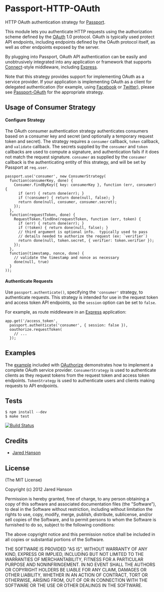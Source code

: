 # Passport-HTTP-OAuth

HTTP OAuth authentication strategy for [Passport](https://github.com/jaredhanson/passport).

This module lets you authenticate HTTP requests using the authorization scheme
defined by the [OAuth](http://tools.ietf.org/html/rfc5849) 1.0 protocol.  OAuth
is typically used protect API endpoints, including endpoints defined by the
OAuth protocol itself, as well as other endpoints exposed by the server.

By plugging into Passport, OAuth API authentication can be easily and
unobtrusively integrated into any application or framework that supports [Connect](http://www.senchalabs.org/connect/)-style
middleware, including [Express](http://expressjs.com/).

Note that this strategy provides support for implementing OAuth as a service
provider.  If your application is implementing OAuth as a client for delegated
authentication (for example, using [Facebook](https://github.com/jaredhanson/passport-facebook)
or [Twitter](https://github.com/jaredhanson/passport-twitter)), please see
[Passport-OAuth](https://github.com/jaredhanson/passport-oauth) for the
appropriate strategy.

## Usage of Consumer Strategy

#### Configure Strategy

The OAuth consumer authentication strategy authenticates consumers based on a
consumer key and secret (and optionally a temporary request token and secret).
The strategy requires a `consumer` callback, `token` callback, and `validate`
callback.  The secrets supplied by the `consumer` and `token` callbacks are used
to compute a signature, and authentication fails if it does not match the
request signature.  `consumer` as supplied by the `consumer` callback is the
authenticating entity of this strategy, and will be set by Passport at
`req.user`.

    passport.use('consumer', new ConsumerStrategy(
      function(consumerKey, done) {
        Consumer.findByKey({ key: consumerKey }, function (err, consumer) {
          if (err) { return done(err); }
          if (!consumer) { return done(null, false); }
          return done(null, consumer, consumer.secret);
        });
      },
      function(requestToken, done) {
        RequestToken.findOne(requestToken, function (err, token) {
          if (err) { return done(err); }
          if (!token) { return done(null, false); }
          // third argument is optional info.  typically used to pass
          // details needed to authorize the request (ex: `verifier`)
          return done(null, token.secret, { verifier: token.verifier });
        });
      },
      function(timestamp, nonce, done) {
        // validate the timestamp and nonce as necessary
        done(null, true)
      }
    ));

#### Authenticate Requests

Use `passport.authenticate()`, specifying the `'consumer'` strategy, to
authenticate requests.  This strategy is intended for use in the request token
and access token API endpoints, so the `session` option can be set to `false`.

For example, as route middleware in an [Express](http://expressjs.com/)
application:

    app.get('/access_token', 
      passport.authenticate('consumer', { session: false }),
      oauthorize.requestToken(
        // ...
      });

## Examples

The [example](https://github.com/jaredhanson/oauthorize/tree/master/examples/express2)
included with [OAuthorize](https://github.com/jaredhanson/oauthorize)
demonstrates how to implement a complete OAuth service provider.
`ConsumerStrategy` is used to authenticate clients as they request tokens from
the request token and access token endpoints.  `TokenStrategy` is used to
authenticate users and clients making requests to API endpoints.

## Tests

    $ npm install --dev
    $ make test

[![Build Status](https://secure.travis-ci.org/jaredhanson/passport-http-oauth.png)](http://travis-ci.org/jaredhanson/passport-http-oauth)

## Credits

  - [Jared Hanson](http://github.com/jaredhanson)

## License

(The MIT License)

Copyright (c) 2012 Jared Hanson

Permission is hereby granted, free of charge, to any person obtaining a copy of
this software and associated documentation files (the "Software"), to deal in
the Software without restriction, including without limitation the rights to
use, copy, modify, merge, publish, distribute, sublicense, and/or sell copies of
the Software, and to permit persons to whom the Software is furnished to do so,
subject to the following conditions:

The above copyright notice and this permission notice shall be included in all
copies or substantial portions of the Software.

THE SOFTWARE IS PROVIDED "AS IS", WITHOUT WARRANTY OF ANY KIND, EXPRESS OR
IMPLIED, INCLUDING BUT NOT LIMITED TO THE WARRANTIES OF MERCHANTABILITY, FITNESS
FOR A PARTICULAR PURPOSE AND NONINFRINGEMENT. IN NO EVENT SHALL THE AUTHORS OR
COPYRIGHT HOLDERS BE LIABLE FOR ANY CLAIM, DAMAGES OR OTHER LIABILITY, WHETHER
IN AN ACTION OF CONTRACT, TORT OR OTHERWISE, ARISING FROM, OUT OF OR IN
CONNECTION WITH THE SOFTWARE OR THE USE OR OTHER DEALINGS IN THE SOFTWARE.
